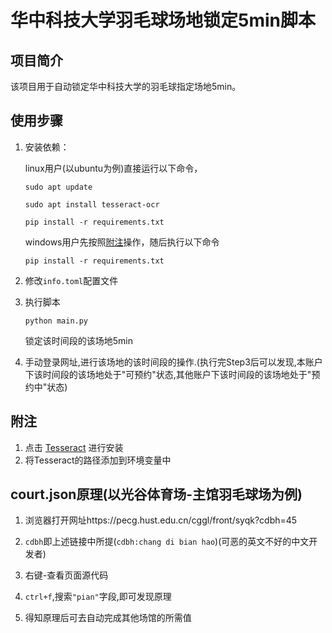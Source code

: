 # 华中科技大学羽毛球场地锁定5min脚本

## 项目简介
该项目用于自动锁定华中科技大学的羽毛球指定场地5min。

## 使用步骤
1. 安装依赖：

   linux用户(以ubuntu为例)直接运行以下命令，

   ```sudo apt update```

   ```sudo apt install tesseract-ocr```

   ```pip install -r requirements.txt```

   windows用户先按照[附注](#附注)操作，随后执行以下命令

   ```pip install -r requirements.txt```

2. 修改```info.toml```配置文件
3. 执行脚本

    ```python main.py```
    
    锁定该时间段的该场地5min
4. 手动登录网址,进行该场地的该时间段的操作.(执行完Step3后可以发现,本账户下该时间段的该场地处于"可预约"状态,其他账户下该时间段的该场地处于"预约中"状态)

## 附注
1. 点击 [Tesseract](https://github.com/tesseract-ocr/tesseract/releases/download/5.5.0/tesseract-ocr-w64-setup-5.5.0.20241111.exe) 进行安装
2. 将Tesseract的路径添加到环境变量中

## court.json原理(以光谷体育场-主馆羽毛球场为例)
1. 浏览器打开网址https://pecg.hust.edu.cn/cggl/front/syqk?cdbh=45

2. `cdbh`即上述链接中所提(`cdbh:chang di bian hao`)(可恶的英文不好的中文开发者)

3. 右键-查看页面源代码

4. `ctrl+f`,搜索`"pian"`字段,即可发现原理

5. 得知原理后可去自动完成其他场馆的所需值